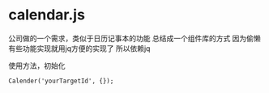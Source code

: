 # calendar.js
公司做的一个需求，类似于日历记事本的功能
总结成一个组件库的方式
因为偷懒有些功能实现就用jq方便的实现了
所以依赖jq

使用方法，初始化
```
Calender('yourTargetId', {});
```
